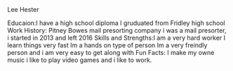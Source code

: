 <html><head>Lee Hester</head><body><p>Educaion:I have a high school diploma I gruduated from Fridley high school
Work History: Pitney Bowes mail presorting company 
i was a mail presorter, i started in 2013 and left 2016
Skills and Strengths:I am a very hard worker 
I learn things very fast 
Im a hands on type of person
Im a very freindly person and i am very easy to get along with
Fun Facts: I make my owne music i like to play video games and i like to work.</p></body></html>
